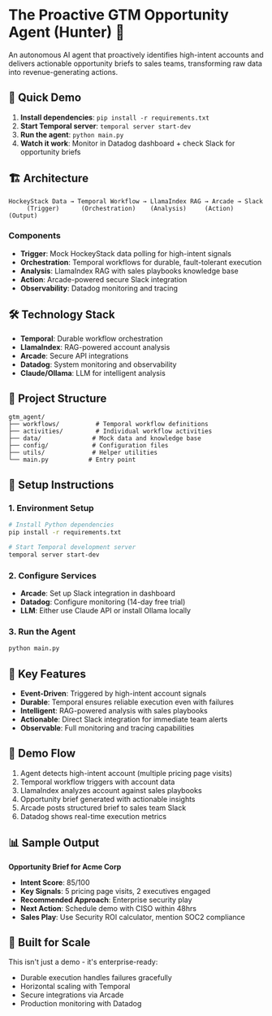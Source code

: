 # The Proactive GTM Opportunity Agent (Hunter) 🎯

An autonomous AI agent that proactively identifies high-intent accounts and delivers actionable opportunity briefs to sales teams, transforming raw data into revenue-generating actions.

## 🚀 Quick Demo

1. **Install dependencies**: `pip install -r requirements.txt`
2. **Start Temporal server**: `temporal server start-dev`
3. **Run the agent**: `python main.py`
4. **Watch it work**: Monitor in Datadog dashboard + check Slack for opportunity briefs

## 🏗️ Architecture

```
HockeyStack Data → Temporal Workflow → LlamaIndex RAG → Arcade → Slack
     (Trigger)      (Orchestration)    (Analysis)     (Action)  (Output)
```

### Components
- **Trigger**: Mock HockeyStack data polling for high-intent signals
- **Orchestration**: Temporal workflows for durable, fault-tolerant execution
- **Analysis**: LlamaIndex RAG with sales playbooks knowledge base
- **Action**: Arcade-powered secure Slack integration
- **Observability**: Datadog monitoring and tracing

## 🛠️ Technology Stack

- **Temporal**: Durable workflow orchestration
- **LlamaIndex**: RAG-powered account analysis
- **Arcade**: Secure API integrations
- **Datadog**: System monitoring and observability
- **Claude/Ollama**: LLM for intelligent analysis

## 📁 Project Structure

```
gtm_agent/
├── workflows/          # Temporal workflow definitions
├── activities/         # Individual workflow activities
├── data/              # Mock data and knowledge base
├── config/            # Configuration files
├── utils/             # Helper utilities
└── main.py           # Entry point
```

## 🔧 Setup Instructions

### 1. Environment Setup
```bash
# Install Python dependencies
pip install -r requirements.txt

# Start Temporal development server
temporal server start-dev
```

### 2. Configure Services
- **Arcade**: Set up Slack integration in dashboard
- **Datadog**: Configure monitoring (14-day free trial)
- **LLM**: Either use Claude API or install Ollama locally

### 3. Run the Agent
```bash
python main.py
```

## 🎯 Key Features

- **Event-Driven**: Triggered by high-intent account signals
- **Durable**: Temporal ensures reliable execution even with failures
- **Intelligent**: RAG-powered analysis with sales playbooks
- **Actionable**: Direct Slack integration for immediate team alerts
- **Observable**: Full monitoring and tracing capabilities

## 🎯 Demo Flow

1. Agent detects high-intent account (multiple pricing page visits)
2. Temporal workflow triggers with account data
3. LlamaIndex analyzes account against sales playbooks
4. Opportunity brief generated with actionable insights
5. Arcade posts structured brief to sales team Slack
6. Datadog shows real-time execution metrics

## 📊 Sample Output

**Opportunity Brief for Acme Corp**
- **Intent Score**: 85/100
- **Key Signals**: 5 pricing page visits, 2 executives engaged
- **Recommended Approach**: Enterprise security play
- **Next Action**: Schedule demo with CISO within 48hrs
- **Sales Play**: Use Security ROI calculator, mention SOC2 compliance

## 🚀 Built for Scale

This isn't just a demo - it's enterprise-ready:
- Durable execution handles failures gracefully
- Horizontal scaling with Temporal
- Secure integrations via Arcade
- Production monitoring with Datadog 